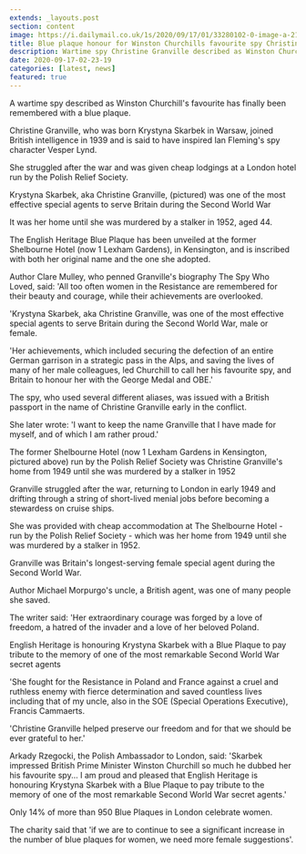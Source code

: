 ```yaml
---
extends: _layouts.post
section: content
image: https://i.dailymail.co.uk/1s/2020/09/17/01/33280102-0-image-a-21_1600301796115.jpg 
title: Blue plaque honour for Winston Churchills favourite spy Christine Granville  
description: Wartime spy Christine Granville described as Winston Churchills favourite has finally been remembered with a blue plaque. Born Krystyna Skarbek she joined British intelligence in 1939. 
date: 2020-09-17-02-23-19 
categories: [latest, news] 
featured: true 
--- 
```

A wartime spy described as Winston Churchill's favourite has finally been remembered with a blue plaque. 

Christine Granville, who was born Krystyna Skarbek in Warsaw, joined British intelligence in 1939 and is said to have inspired Ian Fleming's spy character Vesper Lynd. 

She struggled after the war and was given cheap lodgings at a London hotel run by the Polish Relief Society. 

Krystyna Skarbek, aka Christine Granville, (pictured) was one of the most effective special agents to serve Britain during the Second World War

It was her home until she was murdered by a stalker in 1952, aged 44. 

The English Heritage Blue Plaque has been unveiled at the former Shelbourne Hotel (now 1 Lexham Gardens), in Kensington, and is inscribed with both her original name and the one she adopted.    

Author Clare Mulley, who penned Granville's biography The Spy Who Loved, said: 'All too often women in the Resistance are remembered for their beauty and courage, while their achievements are overlooked.

'Krystyna Skarbek, aka Christine Granville, was one of the most effective special agents to serve Britain during the Second World War, male or female.

'Her achievements, which included securing the defection of an entire German garrison in a strategic pass in the Alps, and saving the lives of many of her male colleagues, led Churchill to call her his favourite spy, and Britain to honour her with the George Medal and OBE.'

The spy, who used several different aliases, was issued with a British passport in the name of Christine Granville early in the conflict.

She later wrote: 'I want to keep the name Granville that I have made for myself, and of which I am rather proud.'

The former Shelbourne Hotel (now 1 Lexham Gardens in Kensington, pictured above) run by the Polish Relief Society was Christine Granville's home from 1949 until she was murdered by a stalker in 1952

Granville struggled after the war, returning to London in early 1949 and drifting through a string of short-lived menial jobs before becoming a stewardess on cruise ships.

She was provided with cheap accommodation at The Shelbourne Hotel - run by the Polish Relief Society - which was her home from 1949 until she was murdered by a stalker in 1952.  

Granville was Britain's longest-serving female special agent during the Second World War.

Author Michael Morpurgo's uncle, a British agent, was one of many people she saved.

The writer said: 'Her extraordinary courage was forged by a love of freedom, a hatred of the invader and a love of her beloved Poland.

English Heritage is honouring Krystyna Skarbek with a Blue Plaque to pay tribute to the memory of one of the most remarkable Second World War secret agents

'She fought for the Resistance in Poland and France against a cruel and ruthless enemy with fierce determination and saved countless lives including that of my uncle, also in the SOE (Special Operations Executive), Francis Cammaerts.

'Christine Granville helped preserve our freedom and for that we should be ever grateful to her.'

Arkady Rzegocki, the Polish Ambassador to London, said: 'Skarbek impressed British Prime Minister Winston Churchill so much he dubbed her his favourite spy... I am proud and pleased that English Heritage is honouring Krystyna Skarbek with a Blue Plaque to pay tribute to the memory of one of the most remarkable Second World War secret agents.'

Only 14% of more than 950 Blue Plaques in London celebrate women.

The charity said that 'if we are to continue to see a significant increase in the number of blue plaques for women, we need more female suggestions'.

